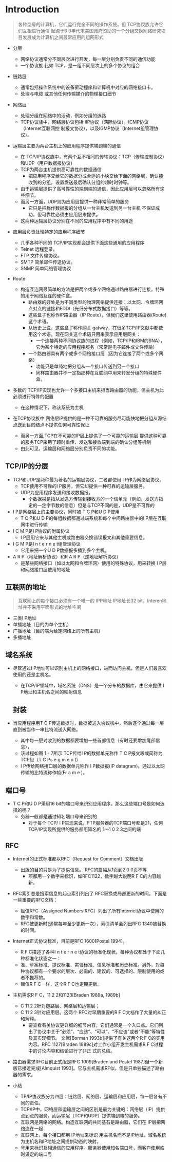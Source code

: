 # Introduction
 > 各种型号的计算机，它们运行完全不同的操作系统，但 TCP协议族允许它们互相进行通信
起源于6 0年代末美国政府资助的一个分组交换网络研究项目发展成为计算机之间最常应用的组网形式

* 分层
  * 网络协议通常分不同层次进行开发，每一层分别负责不同的通信功能
  * 一个协议族 比如 TCP，是一组不同层次上的多个协议的组合 
* 链路层
  * 通常包括操作系统中的设备驱动程序和计算机中对应的网络接口卡。
  * 处理与电缆 或其他任何传输媒介的物理接口细节

* 网络层 
  * 处理分组在网络中的活动，例如分组的选路
  * TCP协议族中，网络层协议包括 IIP协议（网际协议），ICMP协议（Internet互联网控	制报文协议），以及IGMP协议（Internet组管理协议）。

* 运输层主要为两台主机上的应用程序提供端到端的通信
	* 在 TCP/IP协议族中，有两个互不相同的传输协议：TCP（传输控制协议）和UDP（用户数据报协议） 
	* TCP为两台主机提供高可靠性的数据通信 
		* 把应用程序交给它的数据分成合适的小块交给下面的网络层，确认接收到的分组，设置发送最后确认分组的超时时钟等。
	* 由于运输层提供了高可靠性的端到端的通信，因此应用层可以忽略所有这些细节。
	* 而另一方面，UDP则为应用层提供一种非常简单的服务
		* 它只是把称作数据报的分组从一台主机发送到另一台主机 不保证成功。但可靠性必须由应用层来提供。
	* 这两种运输层协议分别在不同的应用程序中有不同的用途
	
* 应用层负责处理特定的应用程序细节
	* 几乎各种不同的 TCP/IP实现都会提供下面这些通用的应用程序
	* Telnet 远程登录。
	* FTP 文件传输协议。
	* SMTP 简单邮件传送协议。
	* SNMP 简单网络管理协议

* Route
  * 构造互连网最简单的方法是把两个或多个网络通过路由器进行连接。特殊的用于网络互连的硬件盒。
	* 路由器的好处是为不同类型的物理网络提供连接：以太网、令牌环网点对点的链接和FDDI（光纤分布式数据接口）等等。
	* 这些盒子也称作IP路由器（IP Route），但我们这里使用路由器(Route)这个术语。
	* 从历史上说，这些盒子称作网关 gatway，在很多TCP/IP文献中都使用这个术语。现在网关这个术语只用来表示应用层网关：
		* 一个连接两种不同协议族的进程（例如，TCP/IP和IBM的SNA），它为某个特定的应用程序服务（常常是电子邮件或文件传输）
	* 一个路由器具有两个或多个网络接口层（因为它连接了两个或多个网络）
		* 功能只是单纯地把分组从一个接口传送到另一个接口
		* 同样路由器并不一定指那种在互联网中用来转发分组的特殊硬件盒。
* 多数的 TCP/IP实现也允许一个多接口主机来担当路由器的功能，但主机为此必须进行特殊的配置
	* 在这种情况下，称该系统为主机

* 在TCP协议族中 网络层IP提供的是一种不可靠的服务尽可能快地把分组从源结点送到目的结点不提供任何可靠性保证
	* 而另一方面,TCP在不可靠的IP层上提供了一个可靠的运输层 提供这种可靠的服务TCP采用了超时重传、发送和接收端到端的确认分组等机制
	* 由此可见，运输层和网络层分别负责不同的功能。
	
## TCP/IP的分层

* TCP和UDP是两种最为著名的运输层协议，二者都使用 I P作为网络层协议。
	* TCP使用不可靠的I P服务，但它却提供一种可靠的运输层服务。
	* UDP为应用程序发送和接收数据报。
		* 个数据报是指从发送方传输到接收方的一个信单元（例如，发送方指定的一定字节数的信息）但是与TCP不同的是，UDP是不可靠的
* I P是网络层上的主要协议，同时被 T C P和U D P使用
	* T C P和U D P的每组数据都通过端系统和每个中间路由器中的I P层在互联网中进行传输
* I C M P是I P协议的附属协议
	* I P层用它来与其他主机或路由器交换错误报文和其他重要信息。
* I G M P是I n t e r n e t组管理协议
	* 它用来把一个U D P数据报多播到多个主机。
* A R P（地址解析协议）和R A R P（逆地址解析协议）
	* 是某些网络接口（如以太网和令牌环网）使用的特殊协议，用来转换 I P层和网络接口层使用的地址
	


## 互联网的地址
> 互联网上的每个接口必须有一个唯一的 IPP地址
IP地址长32 bit。Interen地址并不采用平面形式的地址空间

* 三类I P地址
* 单播地址（目的为单个主机）
* 广播地址（目的端为给定网络上的所有主机）
* 多播地址

## 域名系统

* 尽管通过I P地址可以识别主机上的网络接口，进而访问主机，但是人们最喜欢使用的还是主机名。
	* 在TCP/IP领域中，域名系统（DNS）是一个分布的数据库，由它来提供 I P地址和主机名之间的映射信息
	
	
	## 封装
* 当应用程序用T C P传送数据时，数据被送入协议栈中，然后逐个通过每一层直到被当作一串比特流送入网络。
	* 其中每一层对收到的数据都要增加一些首部信息（有时还要增加尾部信息），
	* 该过程如图 1 - 7所示 TCP传给I P的数据单元称作 T C P报文段或简称为 TCP段（T C Ps e g m e n t）
	* I P传给网络接口层的数据单元称作 I P数据报(IP datagram)。通过以太网传输的比特流称作帧(Fr a m e )。
	
## 端口号

* T C P和U D P采用16 bit的端口号来识别应用程序。那么这些端口号是如何选择的呢？
	* 务器一般都是通过知名端口号来识别的
		* 对于每个 TCP/ I P实现来说，FTP服务器的TCP端口号都是21，任何TCP/IP实现所提供的服务都用知名的 1～1 0 2 3之间的端
		
## RFC
* Internet的正式标准都以RFC（Request for Comment）文档出版
	* 出版的目的只是为了提供信息。 RFC的篇幅从1页到2 0 0页不等
		* 项都用一个数字来标识，如RFC1122，数字越大说明R F C的内容越新。
		
* RFC索引总是搜索信息的起点索引列出了 RFC替换或局部更新的时间。下面是一些重要的RFC文档：
	* 赋值RFC（Assigned Numbers RFC）列出了所有Internet协议中使用的数字和常数。
	* RFC被更新时(通常每年至少更新一次），索引清单会列出RFC 1340被替换的时间。
* Internet正式协议标准，目前是RFC 1600[Postel 1994]。
	* R F C描述了各种I n t e r n e t协议的标准化现状。每种协议都处于下面几种标准化状态之一：
	* 准、草案标准、提议标准、实验标准、信息标准和历史标准。另外，对每种协议都有一个要求的层次、必需的、建议的、可选择的、限制使用的或者不推荐的。
	* 赋值R F C一样，这个R F C也定期更新。
* 主机需求R F C，11 2 2和1123[Braden 1989a, 1989b]
	* C 11 2 2针对链路层、网络层和运输层；
	* C 11 2 3针对应用层。这两个 RFC对早期重要的R F C文档作了大量的纠正和解释。
		* 要查看有关协议更详细的细节内容，它们通常是一个入口点。它们列出了协议中关于“必须”、“应该”、“可以”、“不应该”或者“不能”等特性及其实现细节。
		文献[Borman 1993b]提供了有关这两个R F C的实用内容。RFC 1127[Braden 1989c]对工作小组开发主机需求R F C过程中的讨论内容和结论进行了非正		式的总结。
* 路由器需求RFC目前正式版是RFC 1009[Braden and Postel 1987]但一个新版已接近完成[Almquist 1993]。它与主机需求RF似，但是只单独描述了路由器的需求。

* 小结
	* TP/IP协议族分为四层：链路层、网络层、运输层和应用层，每一层各有不同的责任。
	* TCP/IP中，网络层和运输层之间的区别是最为关键的：网络层（IP）提供点到点的服务，而运输层（TCP和UDP）提供端到端的服务。
	* 互联网是网络的网络。构造互联网的共同基石是路由器，它们在 IP层把网络连在一起 
	* 互联网上，每个接口都用 IP地址来标识 用主机名而不是IP地址。域名系统为主机名和IP地址之间提供动态的映射。
	* 号用来标识互相通信的应用程序。服务器使用知名端口号，而客户使用临时设定的端口号
